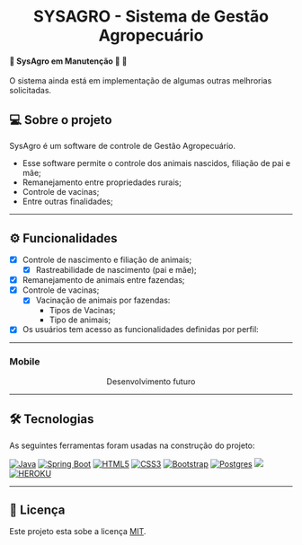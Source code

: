 <h1 align="center">SYSAGRO - Sistema de Gestão Agropecuário</h1>

<h4 align="left"> 
	🚧 SysAgro em Manutenção 🚀 🚧
</h4>
O sistema ainda está em implementação de algumas outras melhrorias solicitadas.

## 💻 Sobre o projeto

SysAgro é um software de controle de Gestão Agropecuário.

- Esse software permite o controle dos animais nascidos, filiação de pai e mãe;
- Remanejamento entre propriedades rurais;
- Controle de vacinas;
- Entre outras finalidades;

---

## ⚙️ Funcionalidades

- [x] Controle de nascimento e filiação de animais;
  - [x] Rastreabilidade de nascimento (pai e mãe);
- [x] Remanejamento de animais entre fazendas;
- [x] Controle de vacinas;
  - [x] Vacinação de animais por fazendas: 
    - Tipos de Vacinas;
    - Tipo de animais;

- [x] Os usuários tem acesso as funcionalidades definidas por perfil:
---

### Mobile

<p align="center">
  Desenvolvimento futuro
</p>

---

## 🛠 Tecnologias

As seguintes ferramentas foram usadas na construção do projeto:

[![Java](https://img.shields.io/badge/Java-ED8B00?style=for-the-badge&logo=java&logoColor=white)]() [![Spring Boot](https://img.shields.io/badge/Spring-6DB33F?style=for-the-badge&logo=spring&logoColor=white)]() [![HTML5](https://img.shields.io/badge/HTML5-E34F26?style=for-the-badge&logo=html5&logoColor=white)]() [![CSS3](https://img.shields.io/badge/CSS3-1572B6?style=for-the-badge&logo=css3&logoColor=white)]() [![Bootstrap](https://img.shields.io/badge/Bootstrap-563D7C?style=for-the-badge&logo=bootstrap&logoColor=white)]() [![Postgres](https://img.shields.io/badge/PostgreSQL-316192?style=for-the-badge&logo=postgresql&logoColor=white)]() [![](https://img.shields.io/badge/Git-F05032?style=for-the-badge&logo=git&logoColor=white)]() [![HEROKU](https://img.shields.io/badge/Heroku-430098?style=for-the-badge&logo=heroku&logoColor=white)]()

---

## 📝 Licença

Este projeto esta sobe a licença [MIT](./LICENSE).
